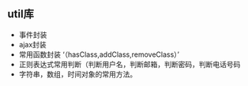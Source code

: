 ## util库

* 事件封装
* ajax封装
* 常用函数封装 ‘（hasClass,addClass,removeClass）’
* 正则表达式常用判断（判断用户名，判断邮箱，判断密码，判断电话号码
* 字符串，数组，时间对象的常用方法。
